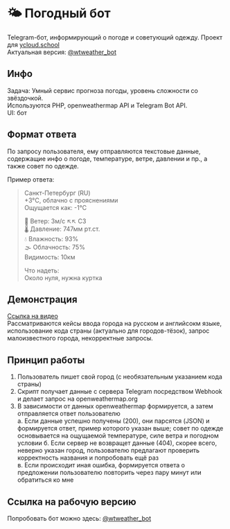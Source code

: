 # 🌤 Погодный бот
Telegram-бот, информирующий о погоде и советующий одежду. Проект для [ycloud.school](https://ycloud.school)  
Актуальная версия: [@wtweather_bot](https://tttttt.me/wtweather_bot)

## Инфо
Задача: Умный сервис прогноза погоды, уровень сложности со звёздочкой.  
Используются PHP, openweathermap API и Telegram Bot API.  
UI: бот

## Формат ответа
По запросу пользователя, ему отправляются текстовые данные, содержащие инфо о погоде, температуре, ветре, давлении и пр., а также совет по одежде.

Пример ответа:
> Санкт-Петербург (RU)  
> +3°C, облачно с прояснениями  
> Ощущается как: -1°C  
> 
> 💨 Ветер: 3м/с  ↖️↖️ СЗ  
> 🌡 Давление: 747мм рт.ст.  
> 💧 Влажность: 93%  
> 🌫 Облачность: 75%  
> Видимость: 10км  
> 
> Что надеть:  
> Около нуля, нужна куртка  

## Демонстрация
[Ссылка на видео](https://github.com/semenov-k-m/wtweather_bot/raw/master/demonstration.mp4)  
Рассматриваются кейсы ввода города на русском и английсокм языке, использование кода страны (актуально для городов-тёзок), запрос малоизвестного города, некорректные запросы.

## Принцип работы
1.  Пользователь пишет свой город (с необязательным указанием кода страны)  
2.  Скрипт получает данные с сервера Telegram посредством Webhook и делает запрос на openweathermap.org
3.  В зависимости от данных openweathermap формируется, а затем отправляется ответ пользователю  
  a. Если данные успешно получены (200), они парсятся (JSON) и формируется ответ, пример которого указан выше; совет по одежде основывается на ощущаемой температуре, силе ветра и погодном условии
  б. Если сервер не возвращет данные (404), скорее всего, неверно указан город, пользователю предлагают проверить корректность названия и попробовать ещё раз  
  в. Если происходит иная ошибка, формируется ответа о предложении пользователю повторить через пару минут или обратиться ко мне
  
## Ссылка на рабочую версию
Попробовать бот можно здесь: [@wtweather_bot](https://tttttt.me/wtweather_bot)

